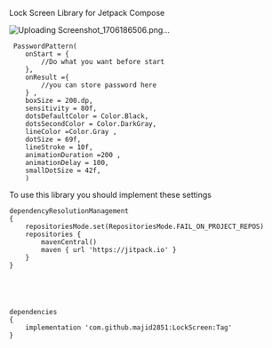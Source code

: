 
Lock Screen Library for Jetpack Compose

![Uploading Screenshot_1706186506.png…]()



	 PasswordPattern(
		onStart = {
		    //Do what you want before start     
		}, 
		onResult ={
		    //you can store password here      
		} ,
		boxSize = 200.dp,
		sensitivity = 80f,
		dotsDefaultColor = Color.Black,
		dotsSecondColor = Color.DarkGray,
		lineColor =Color.Gray ,
		dotSize = 69f,
		lineStroke = 10f,
		animationDuration =200 ,
		animationDelay = 100,
		smallDotSize = 42f,
	    )




To use this library you should implement these settings



	dependencyResolutionManagement
	{
		repositoriesMode.set(RepositoriesMode.FAIL_ON_PROJECT_REPOS)
		repositories {
			mavenCentral()
			maven { url 'https://jitpack.io' }
		}
	}
 




	dependencies 
	{
		implementation 'com.github.majid2851:LockScreen:Tag'
	}
 


